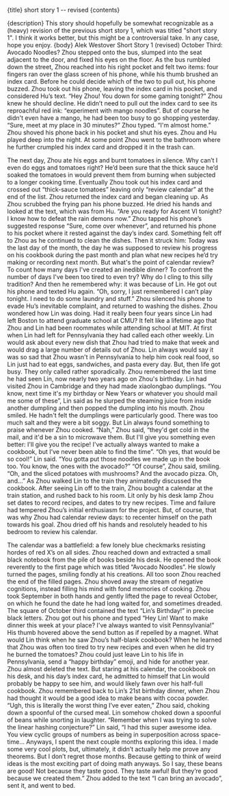 {title}
short story 1 -- revised
{contents}

{description}
This story should hopefully be somewhat recognizable as a
(heavy) revision of the previous short story 1, which was titled "short story 1".
I think it works better, but this might be a controversial take.
In any case, hope you enjoy.
{body}
Alek Westover
Short Story 1 (revised)
October Third: Avocado Noodles?
Zhou stepped onto the bus, slumped into the seat adjacent to the door, and fixed his eyes on the floor. As the bus rumbled down the street, Zhou reached into his right pocket and felt two items: four fingers ran over the glass screen of his phone, while his thumb brushed an index card. Before he could decide which of the two to pull out, his phone buzzed. Zhou took out his phone, leaving the index card in his pocket, and considered Hu’s text.
“Hey Zhou! You down for some gaming tonight?”
Zhou knew he should decline. He didn’t need to pull out the index card to see its reproachful red ink: “experiment with mango noodles”. But of course he didn't even have a mango, he had been too busy to go shopping yesterday. “Sure, meet at my place in 30 minutes?” Zhou typed. “I'm almost home.” Zhou shoved his phone back in his pocket and shut his eyes.
Zhou and Hu played deep into the night. At some point Zhou went to the bathroom where he further crumpled his index card and dropped it in the trash can. 

The next day, Zhou ate his eggs and burnt tomatoes in silence. Why can’t I even do eggs and tomatoes right? He’d been sure that the thick sauce he’d soaked the tomatoes in would prevent them from burning when subjected to a longer cooking time. Eventually Zhou took out his index card and crossed out “thick-sauce tomatoes” leaving only “review calendar” at the end of the list. Zhou returned the index card and began cleaning up. As Zhou scrubbed the frying pan his phone buzzed. He dried his hands and looked at the text, which was from Hu.
“Are you ready for Ascent VI tonight? I know how to defeat the rain demons now.”
	Zhou tapped his phone’s suggested response “Sure, come over whenever”, and returned his phone to his pocket where it rested against the day’s index card. Something felt off to Zhou as he continued to clean the dishes. Then it struck him: Today was the last day of the month, the day he was supposed to review his progress on his cookbook during the past month and plan what new recipes he’d try making or recording next month. But what's the point of calendar review? To count how many days I've created an inedible dinner? To confront the number of days I've been too tired to even try? Why do I cling to this silly tradition? And then he remembered why: it was because of Lin. He got out his phone and texted Hu again. 
“Oh, sorry, I just remembered I can’t play tonight. I need to do some laundry and stuff.”
Zhou silenced his phone to evade Hu’s inevitable complaint, and returned to washing the dishes. Zhou wondered how Lin was doing. Had it really been four years since Lin had left Boston to attend graduate school at CMU? It felt like a lifetime ago that Zhou and Lin had been roommates while attending school at MIT.
At first when Lin had left for Pennsylvania they had called each other weekly. Lin would ask about every new dish that Zhou had tried to make that week and would drag a large number of details out of Zhou. Lin always would say it was so sad that Zhou wasn't in Pennsylvania to help him cook real food, so Lin just had to eat eggs, sandwiches, and pasta every day. But, then life got busy. They only called rather sporadically. Zhou remembered the last time he had seen Lin, now nearly two years ago on Zhou's birthday. Lin had visited Zhou in Cambridge and they had made xiaolongbao dumplings. 
“You know, next time it's my birthday or New Years or whatever you should mail me some of these”, Lin said as he slurped the steaming juice from inside another dumpling and then popped the dumpling into his mouth. 
Zhou smiled. He hadn't felt the dumplings were particularly good. There was too much salt and they were a bit soggy. But Lin always found something to praise whenever Zhou cooked.
“Nah,” Zhou said, “they'd get cold in the mail, and it'd be a sin to microwave them. But I'll give you something even better: I'll give you the recipe! I've actually always wanted to make a cookbook, but I’ve never been able to find the time”.
“Oh yes, that would be so cool!” Lin said. “You gotta put those noodles we made up in the book too. You know, the ones with the avocado?”
“Of course”, Zhou said, smiling.
“Oh, and the sliced potatoes with mushrooms? And the avocado pizza. Oh, and…”
As Zhou walked Lin to the train they animatedly discussed the cookbook. After seeing Lin off to the train, Zhou bought a calendar at the train station, and rushed back to his room. Lit only by his desk lamp Zhou set dates to record recipes, and dates to try new recipes. 
Time and failure had tempered Zhou’s initial enthusiasm for the project. But, of course, that was why Zhou had calendar review days: to recenter himself on the path towards his goal. Zhou dried off his hands and resolutely headed to his bedroom to review his calendar. 

The calendar was a battlefield: a few lonely blue checkmarks resisting hordes of red X’s on all sides. Zhou reached down and extracted a small black notebook from the pile of books beside his desk. He opened the book reverently to the first page which was titled “Avocado Noodles”. He slowly turned the pages, smiling fondly at his creations. All too soon Zhou reached the end of the filled pages. Zhou shoved away the stream of negative cognitions, instead filling his mind with fond memories of cooking. Zhou took September in both hands and gently lifted the page to reveal October, on which he found the date he had long waited for, and sometimes dreaded. The square of October third contained the text “Lin’s Birthday!” in precise black letters.
Zhou got out his phone and typed “Hey Lin! Want to make dinner this week at your place? I've always wanted to visit Pennsylvania!” His thumb hovered above the send button as if repelled by a magnet. What would Lin think when he saw Zhou’s half-blank cookbook? When he learned that Zhou was often too tired to try new recipes and even when he did try he burned the tomatoes? Zhou could just leave Lin to his life in Pennsylvania, send a “happy birthday” emoji, and hide for another year. 
Zhou almost deleted the text. But staring at his calendar, the cookbook on his desk, and his day’s index card, he admitted to himself that Lin would probably be happy to see him, and would likely fawn over his half-full cookbook. Zhou remembered back to Lin’s 21st birthday dinner, when Zhou had thought it would be a good idea to make beans with cocoa powder. 
“Ugh, this is literally the worst thing I’ve ever eaten,” Zhou said, choking down a spoonful of the cursed meal. 
Lin somehow choked down a spoonful of beans while snorting in laughter. 
“Remember when I was trying to solve the linear hashing conjecture?” Lin said, “I had this super awesome idea. You view cyclic groups of numbers as being in superposition across space-time… Anyways, I spent the next couple months exploring this idea. I made some very cool plots, but, ultimately, it didn’t actually help me prove any theorems. But I don’t regret those months. Because getting to think of weird ideas is the most exciting part of doing math anyways. So I say, these beans are good! Not because they taste good. They taste awful! But they’re good because we created them.”
Zhou added to the text “I can bring an avocado”, sent it, and went to bed.

